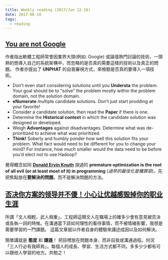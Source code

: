 ```yaml
---
title: Weekly reading (2017/Jun 12-18)
date: 2017-06-19
tags: 
  - reading
---
```


## [You are not Google](https://blog.bradfieldcs.com/you-are-not-google-84912cf44afb)
  作者指出軟體工程師常會因業界大頭(例如: Google) 或論壇熱門討論的技術，一頭熱的想導入自己的系統架構中，而忽略的是否真的需要這樣的技術以及真正的問題。
  作者亦提出了 **UNPHAT** 的自我審視方式，來檢驗是否真的要導入一項技術。
  * Don’t even start considering solutions until you **Understa** the problem. Your goal should be to “solve” the problem mostly within the problem domain, not the solution domain.
  * **eNumerate** multiple candidate solutions. Don’t just start prodding at your favorite!
  * Consider a candidate solution, then read the **Paper** if there is one.
  * Determine the **Historical context** in which the candidate solution was designed or developed.
  * Weigh **Advantages** against disadvantages. Determine what was de-prioritized to achieve what was prioritized.
  * **Think!** Soberly and humbly ponder how well this solution fits your problem. What fact would need to be different for you to change your mind? For instance, how much smaller would the data need to be before you’d elect not to use Hadoop?

  覺得概念如同 [**Donald Ervin Knuth**](https://en.wikipedia.org/wiki/Donald_Knuth) 說過的 **premature optimization is the root of all evil (or at least most of it) in programming** (_過早的最佳化是種罪惡_)，先把焦點放在**要解決的問題**，而不是解決問題的方法。

## [否决你方案的领导并不傻！小心让优越感毁掉你的职业生涯](http://36kr.com/p/5079363.html)
  所謂「文人相輕，武人相重」，工程師這類文人在職場上的確多少會有意見被否決或各執一詞的時候。在溝通當下該如何理性的看待事情，而不被情緒影響，我想是需要學習的一門課題。 這篇文章就以作者自身的體驗來講述成因以及如何解決。

  簡單講就是 **態度** 和 **謙遜**！ 把目標放在問題本身，而非自我或溝通過程。何況「三人行必有我師焉」，每個人的成長、學習、生活方式都不同，多多少少都有可以跟他人學習的地方。共勉之！ 

